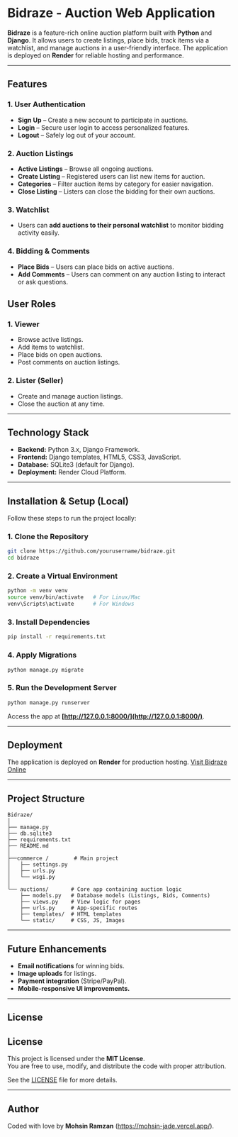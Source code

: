 


# Bidraze - Auction Web Application

**Bidraze** is a feature-rich online auction platform built with **Python** and **Django**. It allows users to create listings, place bids, track items via a watchlist, and manage auctions in a user-friendly interface. The application is deployed on **Render** for reliable hosting and performance.

---

## Features

### 1. **User Authentication**
- **Sign Up** – Create a new account to participate in auctions.
- **Login** – Secure user login to access personalized features.
- **Logout** – Safely log out of your account.

### 2. **Auction Listings**
- **Active Listings** – Browse all ongoing auctions.
- **Create Listing** – Registered users can list new items for auction.
- **Categories** – Filter auction items by category for easier navigation.
- **Close Listing** – Listers can close the bidding for their own auctions.

### 3. **Watchlist**
- Users can **add auctions to their personal watchlist** to monitor bidding activity easily.

### 4. **Bidding & Comments**
- **Place Bids** – Users can place bids on active auctions.
- **Add Comments** – Users can comment on any auction listing to interact or ask questions.



## User Roles

### **1. Viewer**
- Browse active listings.
- Add items to watchlist.
- Place bids on open auctions.
- Post comments on auction listings.

### **2. Lister (Seller)**
- Create and manage auction listings.
- Close the auction at any time.

---

## Technology Stack

- **Backend:** Python 3.x, Django Framework.
- **Frontend:** Django templates, HTML5, CSS3, JavaScript.
- **Database:** SQLite3 (default for Django).
- **Deployment:** Render Cloud Platform.

---

## Installation & Setup (Local)

Follow these steps to run the project locally:

### **1. Clone the Repository**
```bash
git clone https://github.com/yourusername/bidraze.git
cd bidraze
````

### **2. Create a Virtual Environment**

```bash
python -m venv venv
source venv/bin/activate   # For Linux/Mac
venv\Scripts\activate      # For Windows
```

### **3. Install Dependencies**

```bash
pip install -r requirements.txt
```

### **4. Apply Migrations**

```bash
python manage.py migrate
```

### **5. Run the Development Server**

```bash
python manage.py runserver
```

Access the app at **[http://127.0.0.1:8000/](http://127.0.0.1:8000/)**.

---

## Deployment

The application is deployed on **Render** for production hosting.
[Visit Bidraze Online](https://bidraze.onrender.com)

---

## Project Structure

```
Bidraze/
│
├── manage.py
├── db.sqlite3
├── requirements.txt
├── README.md
│
├──commerce /        # Main project 
│   ├── settings.py
│   ├── urls.py
│   └── wsgi.py
│
└── auctions/       # Core app containing auction logic
    ├── models.py   # Database models (Listings, Bids, Comments)
    ├── views.py    # View logic for pages
    ├── urls.py     # App-specific routes
    ├── templates/  # HTML templates
    └── static/     # CSS, JS, Images
```

---

## Future Enhancements

* **Email notifications** for winning bids.
* **Image uploads** for listings.
* **Payment integration** (Stripe/PayPal).
* **Mobile-responsive UI improvements.**

---

## License

## License
This project is licensed under the **MIT License**.  
You are free to use, modify, and distribute the code with proper attribution.

See the [LICENSE](LICENSE) file for more details.

---

## Author

Coded with love by **Mohsin Ramzan** (https://mohsin-jade.vercel.app/).

